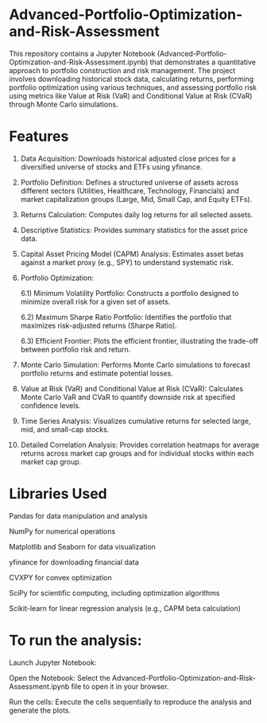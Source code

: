 # Advanced-Portfolio-Optimization-and-Risk-Assessment

This repository contains a Jupyter Notebook (Advanced-Portfolio-Optimization-and-Risk-Assessment.ipynb) that demonstrates a quantitative approach to portfolio construction and risk management. The project involves downloading historical stock data, calculating returns, performing portfolio optimization using various techniques, and assessing portfolio risk using metrics like Value at Risk (VaR) and Conditional Value at Risk (CVaR) through Monte Carlo simulations.

# Features

1) Data Acquisition: Downloads historical adjusted close prices for a diversified universe of stocks and ETFs using yfinance.

2) Portfolio Definition: Defines a structured universe of assets across different sectors (Utilities, Healthcare, Technology, Financials) and market capitalization groups (Large, Mid, Small Cap, and Equity ETFs).

3) Returns Calculation: Computes daily log returns for all selected assets.

4) Descriptive Statistics: Provides summary statistics for the asset price data.

5) Capital Asset Pricing Model (CAPM) Analysis: Estimates asset betas against a market proxy (e.g., SPY) to understand systematic risk.

6) Portfolio Optimization:

	6.1) Minimum Volatility Portfolio: Constructs a portfolio designed to minimize overall risk for a given set of assets.

  	6.2) Maximum Sharpe Ratio Portfolio: Identifies the portfolio that maximizes risk-adjusted returns (Sharpe Ratio).

  	6.3) Efficient Frontier: Plots the efficient frontier, illustrating the trade-off between portfolio risk and return.

7) Monte Carlo Simulation: Performs Monte Carlo simulations to forecast portfolio returns and estimate potential losses.

8) Value at Risk (VaR) and Conditional Value at Risk (CVaR): Calculates Monte Carlo VaR and CVaR to quantify downside risk at specified confidence levels.

9) Time Series Analysis: Visualizes cumulative returns for selected large, mid, and small-cap stocks.

10) Detailed Correlation Analysis: Provides correlation heatmaps for average returns across market cap groups and for individual stocks within each market cap group.

# Libraries Used

Pandas for data manipulation and analysis

NumPy for numerical operations

Matplotlib and Seaborn for data visualization

yfinance for downloading financial data

CVXPY for convex optimization

SciPy for scientific computing, including optimization algorithms

Scikit-learn for linear regression analysis (e.g., CAPM beta calculation)


# To run the analysis:

Launch Jupyter Notebook:

Open the Notebook: Select the Advanced-Portfolio-Optimization-and-Risk-Assessment.ipynb file to open it in your browser.

Run the cells: Execute the cells sequentially to reproduce the analysis and generate the plots.

